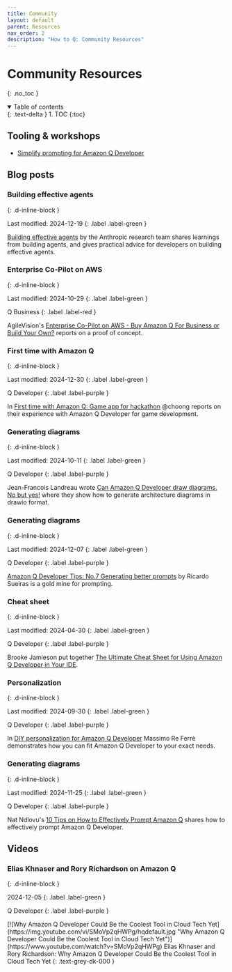 ```yaml
---
title: Community
layout: default
parent: Resources
nav_order: 2
description: "How to Q: Community Resources"
---
```


# Community Resources
{: .no_toc }

<details open markdown="block">
  <summary>
    Table of contents
  </summary>
  {: .text-delta }
1. TOC
{:toc}
</details>

## Tooling & workshops

- [Simplify prompting for Amazon Q Developer](https://www.promptz.dev/)

## Blog posts

### Building effective agents
{: .d-inline-block }

Last modified: 2024-12-19
{: .label .label-green }

[Building effective agents](https://www.anthropic.com/research/building-effective-agents)
by the Anthropic research team shares learnings from building agents, and
gives practical advice for developers on building effective agents.

### Enterprise Co-Pilot on AWS
{: .d-inline-block }

Last modified: 2024-10-29
{: .label .label-green }

Q Business
{: .label .label-red }

AgileVision's [Enterprise Co-Pilot on AWS - Buy Amazon Q For Business or Build Your Own?](https://agilevision.io/blog/enterprise-co-pilot-on-aws-buy-amazon-q-for-business-or-build-your-own/) reports on a proof of concept.

### First time with Amazon Q
{: .d-inline-block }

Last modified: 2024-12-30
{: .label .label-green }

Q Developer
{: .label .label-purple }

In [First time with Amazon Q: Game app for hackathon](https://community.aws/content/2qvCsAVUoyD4awdLEv8KeMIDAqr/first-time-with-amazon-q-game-app-for-hackathon)
@choong reports on their experience with Amazon Q Developer for game development.

### Generating diagrams
{: .d-inline-block }

Last modified: 2024-10-11
{: .label .label-green }

Q Developer
{: .label .label-purple }

Jean-Francois Landreau wrote [Can Amazon Q Developer draw diagrams. No but yes!](https://community.aws/content/2nHdJM5CsZFElsGarZGVF9k45mp/can-amazon-q-developer-drawn-diagram-no-but-yes) where they show how to generate architecture diagrams in
drawio format.

### Generating diagrams
{: .d-inline-block }

Last modified: 2024-12-07
{: .label .label-green }

Q Developer
{: .label .label-purple }

[Amazon Q Developer Tips: No.7 Generating better prompts](https://community.aws/content/2ptGK7gERvVEyV1n18aRjEmUWNi/amazon-q-developer-tips-no-7-generating-better-prompts)
by Ricardo Sueiras is a gold mine for prompting.

### Cheat sheet
{: .d-inline-block }

Last modified: 2024-04-30
{: .label .label-green }

Q Developer
{: .label .label-purple }

Brooke Jamieson put together [The Ultimate Cheat Sheet for Using Amazon Q Developer in Your IDE](https://community.aws/content/2eYoqeFRqaVnk900emsknDfzhfW/the-ultimate-cheat-sheet-for-using-amazon-q-developer-in-your-ide?lang=en).

### Personalization
{: .d-inline-block }

Last modified: 2024-09-30
{: .label .label-green }

Q Developer
{: .label .label-purple }

In [DIY personalization for Amazon Q Developer](https://it20.info/2024/10/diy-personalization-for-amazon-q-developer/)
Massimo Re Ferrè demonstrates how you can fit Amazon Q Developer to your exact
needs.

### Generating diagrams
{: .d-inline-block }

Last modified: 2024-11-25
{: .label .label-green }

Q Developer
{: .label .label-purple }

Nat Ndlovu's [10 Tips on How to Effectively Prompt Amazon Q](https://dev.to/nat_ndlovu/10-tips-on-how-to-effectively-prompt-amazon-q-50k2)
shares how to effectively prompt Amazon Q Developer.


## Videos

### Elias Khnaser and Rory Richardson on Amazon Q
{: .d-inline-block }

2024-12-05
{: .label .label-green }

Q Developer
{: .label .label-purple }

<div class="video-item" markdown="1">
[![Why Amazon Q Developer Could Be the Coolest Tool in Cloud Tech Yet](https://img.youtube.com/vi/SMoVp2qHWPg/hqdefault.jpg "Why Amazon Q Developer Could Be the Coolest Tool in Cloud Tech Yet")](https://www.youtube.com/watch?v=SMoVp2qHWPg)
Elias Khnaser and Rory Richardson: Why Amazon Q Developer Could Be the Coolest Tool in Cloud Tech Yet
{: .text-grey-dk-000 }
</div>


